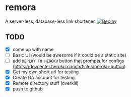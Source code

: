 # remora
A server-less, database-less link shortener.
[![Deploy](https://www.herokucdn.com/deploy/button.png)](https://heroku.com/deploy?template=https://github.com/glamp/remora)



## TODO
- [x] come up with name
- [ ] Basic UI (would be awesome if it could be a static site)
- [ ] add `DEPLOY TO HEROKU` button that prompts for configs (https://devcenter.heroku.com/articles/heroku-button)
- [x] Get my own short url for testing
- [x] Create GA account for testing
- [x] Remote directory stuff (overkill)
- [x] push to github
